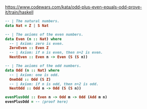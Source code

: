 <https://www.codewars.com/kata/odd-plus-even-equals-odd-prove-it/train/haskell>
<b><b>
```haskell
-- | The natural numbers.
data Nat = Z | S Nat

-- | The axioms of the even numbers.
data Even (n :: Nat) where
  -- | Axiom: zero is even.
  ZeroEven :: Even Z
  -- | Axiom: if n is even, then n+2 is even.
  NextEven :: Even n -> Even (S (S n))

-- | The axioms of the odd numbers.
data Odd (n :: Nat) where
  -- | Axiom: one is odd.
  OneOdd :: Odd (S Z)
  -- | Axiom: if n is odd, then n+2 is odd.
  NextOdd :: Odd n -> Odd (S (S n))

evenPlusOdd :: Even n -> Odd m -> Odd (Add m n)
evenPlusOdd = -- (proof here)  
```